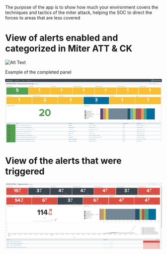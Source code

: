 The purpose of the app is to show how much your environment covers the techniques and tactics of the miter attack, helping the SOC to direct the forces to areas that are less covered
# View of alerts enabled and categorized in Miter ATT & CK
![Alt Text](files/Alert_configure.gif)

Example of the completed panel

![Alt Text](files/Environmental_coverage.jpeg)

# View of the alerts that were triggered
![Alt Text](files/Triggered_alerts.jpeg)




